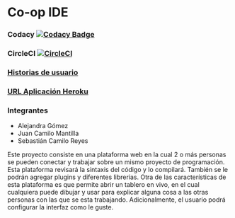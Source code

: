 # Co-op IDE
### Codacy [![Codacy Badge](https://api.codacy.com/project/badge/Grade/423687c134604885a141fc66641610dd)](https://www.codacy.com/app/miloac/CoOpIDE?utm_source=github.com&amp;utm_medium=referral&amp;utm_content=ECI-TBP/CoOpIDE&amp;utm_campaign=Badge_Grade)
### CircleCI [![CircleCI](https://circleci.com/gh/ECI-TBP/CoOpIDE/tree/master.svg)](https://circleci.com/gh/ECI-TBP/CoOpIDE/tree/master)

### [Historias de usuario](https://trello.com/b/6I6X8uX3/arsw-2018-1-proyecto-historiasdeusuario)
### [URL Aplicación Heroku](http://coopide.herokuapp.com/home.html)

### Integrantes
* Alejandra Gómez
* Juan Camilo Mantilla
* Sebastián Camilo Reyes

Este proyecto consiste en una plataforma web en la cual 2 o más personas se pueden conectar y trabajar sobre un mismo proyecto de programación. Esta plataforma revisará la sintaxis del código y lo compilará. También se le podrán agregar plugins y diferentes librerías. Otra de las características de esta plataforma es que permite abrir un tablero en vivo, en el cual cualquiera puede dibujar y usar para explicar alguna cosa a las otras personas con las que se esta trabajando. Adicionalmente, el usuario podrá configurar la interfaz como le guste.
